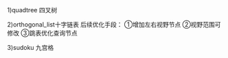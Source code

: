 


1)quadtree  四叉树


2)orthogonal_list十字链表
后续优化手段：
①增加左右视野节点
②视野范围可修改
③跳表优化查询节点

3)sudoku 九宫格













